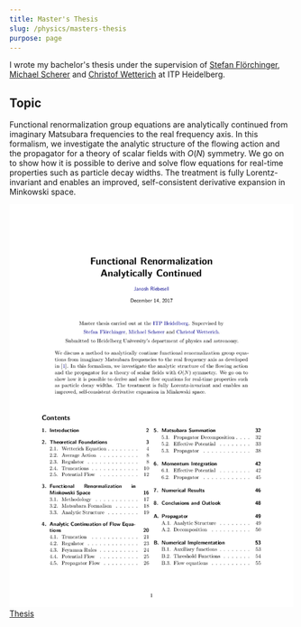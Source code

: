 ```yaml
---
title: Master's Thesis
slug: /physics/masters-thesis
purpose: page
---
```


I wrote my bachelor's thesis under the supervision of [Stefan Flörchinger](http://www.thphys.uni-heidelberg.de/~floerchinger), [Michael Scherer](http://www.thp.uni-koeln.de/~scherer) and [Christof Wetterich](http://www.thphys.uni-heidelberg.de/~wetterich) at ITP Heidelberg.

## Topic

Functional renormalization group equations are analytically continued from imaginary Matsubara frequencies to the real frequency axis. In this formalism, we investigate the analytic structure of the flowing action and the propagator for a theory of scalar fields with $O(N)$ symmetry. We go on to show how it is possible to derive and solve flow equations for real-time properties such as particle decay widths. The treatment is fully Lorentz-invariant and enables an improved, self-consistent derivative expansion in Minkowski space.

<div class="grid docs">

[![Thesis](thesis.png) Thesis](thesis.pdf)

</div>
